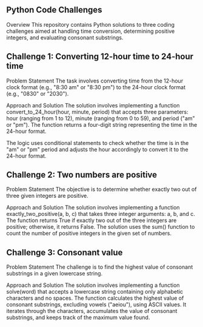 ## Python Code Challenges
Overview
This repository contains Python solutions to three coding challenges aimed at handling time conversion, determining positive integers, and evaluating consonant substrings.

## Challenge 1: Converting 12-hour time to 24-hour time
Problem Statement
The task involves converting time from the 12-hour clock format (e.g., "8:30 am" or "8:30 pm") to the 24-hour clock format (e.g., "0830" or "2030").

Approach and Solution
The solution involves implementing a function convert_to_24_hour(hour, minute, period) that accepts three parameters: hour (ranging from 1 to 12), minute (ranging from 0 to 59), and period ("am" or "pm"). The function returns a four-digit string representing the time in the 24-hour format.

The logic uses conditional statements to check whether the time is in the "am" or "pm" period and adjusts the hour accordingly to convert it to the 24-hour format.


## Challenge 2: Two numbers are positive
Problem Statement
The objective is to determine whether exactly two out of three given integers are positive.

Approach and Solution
The solution involves implementing a function exactly_two_positive(a, b, c) that takes three integer arguments: a, b, and c. The function returns True if exactly two out of the three integers are positive; otherwise, it returns False. The solution uses the sum() function to count the number of positive integers in the given set of numbers.

## Challenge 3: Consonant value
Problem Statement
The challenge is to find the highest value of consonant substrings in a given lowercase string.

Approach and Solution
The solution involves implementing a function solve(word) that accepts a lowercase string containing only alphabetic characters and no spaces. The function calculates the highest value of consonant substrings, excluding vowels ("aeiou"), using ASCII values. It iterates through the characters, accumulates the value of consonant substrings, and keeps track of the maximum value found.

